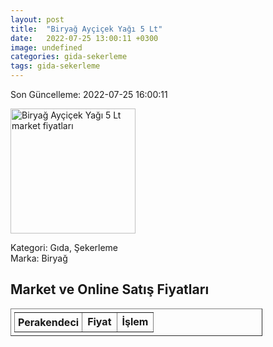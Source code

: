 ```yaml
---
layout: post
title:  "Biryağ Ayçiçek Yağı 5 Lt"
date:   2022-07-25 13:00:11 +0300
image: undefined
categories: gida-sekerleme
tags: gida-sekerleme
---
```


Son Güncelleme: 2022-07-25 16:00:11

<img src="undefined" width="200" alt="Biryağ Ayçiçek Yağı 5 Lt market fiyatları" />

Kategori: Gıda, Şekerleme
<br />
Marka: Biryağ

<h2>Market ve Online Satış Fiyatları</h2>

<table border="1" style="padding: 5px;width:80%;">
  <tr>
    <td style="padding: 5px;"><strong>Perakendeci</strong></td>
    <td><strong>Fiyat</strong></td>
    <td><strong>İşlem</strong></td>
  </tr>
  
</table>

